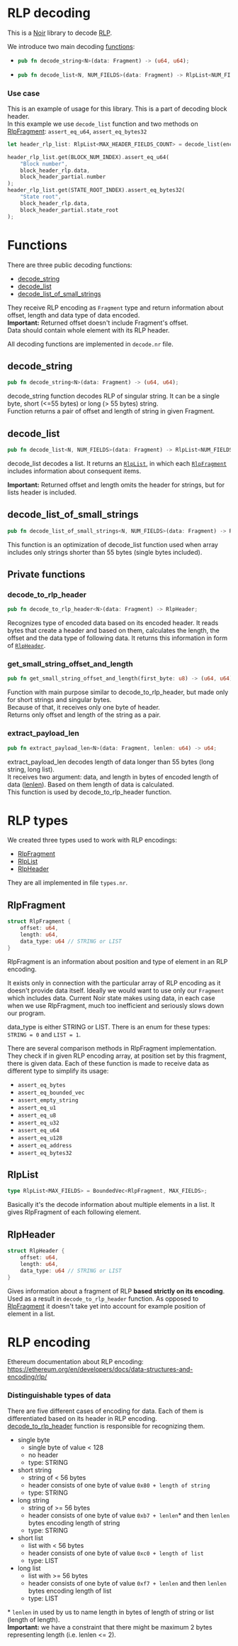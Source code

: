 # RLP decoding

This is a [Noir](https://noir-lang.org) library to decode [RLP](#rlp-encoding).

We introduce two main decoding [functions](#functions):

- ```rust
  pub fn decode_string<N>(data: Fragment) -> (u64, u64);
  ```
- ```rust
  pub fn decode_list<N, NUM_FIELDS>(data: Fragment) -> RlpList<NUM_FIELDS>;
  ```

### Use case

This is an example of usage for this library. This is a part of decoding block header.  
In this example we use `decode_list` function and two methods on [RlpFragment](#rlpfragment): `assert_eq_u64`, `assert_eq_bytes32`

```rust
let header_rlp_list: RlpList<MAX_HEADER_FIELDS_COUNT> = decode_list(encoded_data);

header_rlp_list.get(BLOCK_NUM_INDEX).assert_eq_u64(
    "Block number",
    block_header_rlp.data,
    block_header_partial.number
);
header_rlp_list.get(STATE_ROOT_INDEX).assert_eq_bytes32(
    "State root",
    block_header_rlp.data,
    block_header_partial.state_root
);
```

# Functions

There are three public decoding functions:

- [decode_string](#decode_string)
- [decode_list](#decode_list)
- [decode_list_of_small_strings](#decode_list_of_small_strings)

They receive RLP encoding as `Fragment` type and return information about offset, length and data type of data encoded.  
**Important:** Returned offset doesn't include Fragment's offset.  
Data should contain whole element with its RLP header.

All decoding functions are implemented in `decode.nr` file.

## decode_string

```Rust
pub fn decode_string<N>(data: Fragment) -> (u64, u64);
```

decode_string function decodes RLP of singular string. It can be a single byte, short (<=55 bytes) or long (> 55 bytes) string.  
Function returns a pair of offset and length of string in given Fragment.

## decode_list

```Rust
pub fn decode_list<N, NUM_FIELDS>(data: Fragment) -> RlpList<NUM_FIELDS>;
```

decode_list decodes a list. It returns an [`RlpList`](#rlplist), in which each [`RlpFragment`](#rlpfragment) includes information about consequent items.

**Important:** Returned offset and length omits the header for strings, but for lists header is included.

## decode_list_of_small_strings

```Rust
pub fn decode_list_of_small_strings<N, NUM_FIELDS>(data: Fragment) -> RlpList<NUM_FIELDS>;
```

This function is an optimization of decode_list function used when array includes only strings shorter than 55 bytes (single bytes included).

## Private functions

### decode_to_rlp_header

```Rust
pub fn decode_to_rlp_header<N>(data: Fragment) -> RlpHeader;
```

Recognizes type of encoded data based on its encoded header. It reads bytes that create a header and based on them, calculates the length, the offset and the data type of following data. It returns this information in form of [`RlpHeader`](#rlpheader).

### get_small_string_offset_and_length

```Rust
pub fn get_small_string_offset_and_length(first_byte: u8) -> (u64, u64);
```

Function with main purpose similar to decode_to_rlp_header, but made only for short strings and singular bytes.  
Because of that, it receives only one byte of header.  
Returns only offset and length of the string as a pair.

### extract_payload_len

```Rust
pub fn extract_payload_len<N>(data: Fragment, lenlen: u64) -> u64;
```

extract_payload_len decodes length of data longer than 55 bytes (long string, long list).  
It receives two argument: data, and length in bytes of encoded length of data ([lenlen](#distinguishable-types-of-data)). Based on them length of data is calculated.  
This function is used by decode_to_rlp_header function.

# RLP types

We created three types used to work with RLP encodings:

- [RlpFragment](#rlpfragment)
- [RlpList](#rlplist)
- [RlpHeader](#rlpheader)

They are all implemented in file `types.nr`.

## RlpFragment

```Rust
struct RlpFragment {
    offset: u64,
    length: u64,
    data_type: u64 // STRING or LIST
}
```

RlpFragment is an information about position and type of element in an RLP encoding.

It exists only in connection with the particular array of RLP encoding as it doesn't provide data itself. Ideally we would want to use only our `Fragment` which includes data. Current Noir state makes using data, in each case when we use RlpFragment, much too inefficient and seriously slows down our program.

data_type is either STRING or LIST. There is an enum for these types: `STRING = 0` and `LIST = 1`.

There are several comparison methods in RlpFragment implementation. They check if in given RLP encoding array, at position set by this fragment, there is given data. Each of these function is made to receive data as different type to simplify its usage:

- `assert_eq_bytes`
- `assert_eq_bounded_vec`
- `assert_empty_string`
- `assert_eq_u1`
- `assert_eq_u8`
- `assert_eq_u32`
- `assert_eq_u64`
- `assert_eq_u128`
- `assert_eq_address`
- `assert_eq_bytes32`

## RlpList

```Rust
type RlpList<MAX_FIELDS> = BoundedVec<RlpFragment, MAX_FIELDS>;
```

Basically it's the decode information about multiple elements in a list. It gives RlpFragment of each following element.

## RlpHeader

```Rust
struct RlpHeader {
    offset: u64,
    length: u64,
    data_type: u64 // STRING or LIST
}
```

Gives information about a fragment of RLP **based strictly on its encoding**. Used as a result in `decode_to_rlp_header` function. As opposed to [RlpFragment](#rlpfragment) it doesn't take yet into account for example position of element in a list.

# RLP encoding

Ethereum documentation about RLP encoding: https://ethereum.org/en/developers/docs/data-structures-and-encoding/rlp/

### Distinguishable types of data

There are five different cases of encoding for data. Each of them is differentiated based on its header in RLP encoding.  
[decode_to_rlp_header](#decode_to_rlp_header) function is responsible for recognizing them.

- single byte
  - single byte of value < 128
  - no header
  - type: STRING
- short string
  - string of < 56 bytes
  - header consists of one byte of value `0x80 + length of string`
  - type: STRING
- long string
  - string of >= 56 bytes
  - header consists of one byte of value `0xb7 + lenlen`\* and then `lenlen` bytes encoding length of string
  - type: STRING
- short list
  - list with < 56 bytes
  - header consists of one byte of value `0xc0 + length of list`
  - type: LIST
- long list
  - list with >= 56 bytes
  - header consists of one byte of value `0xf7 + lenlen` and then `lenlen` bytes encoding length of list
  - type: LIST

\* `lenlen` in used by us to name length in bytes of length of string or list (length of length).  
 **Important:** we have a constraint that there might be maximum 2 bytes representing length (i.e. lenlen <= 2).
